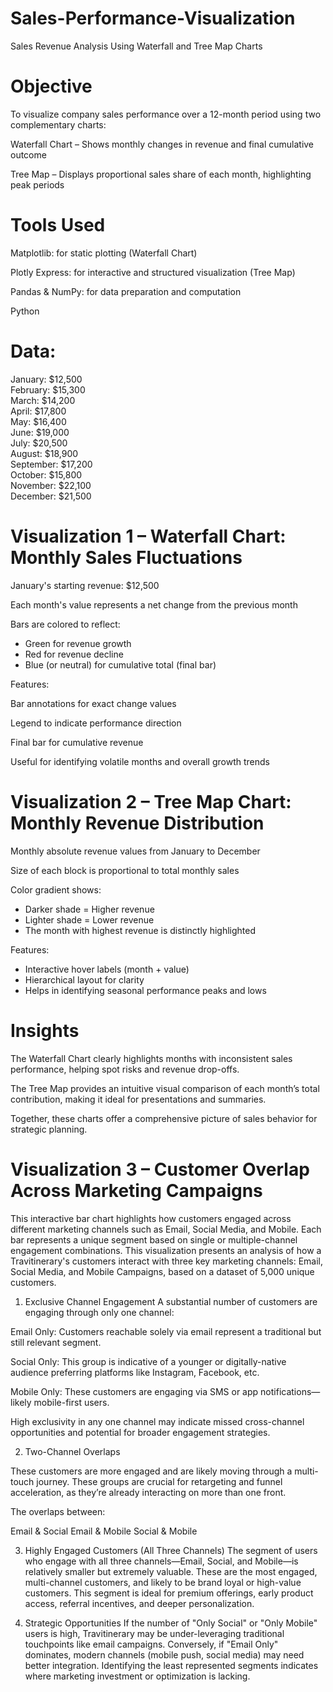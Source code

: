 # Sales-Performance-Visualization
Sales Revenue Analysis Using Waterfall and Tree Map Charts


# Objective
To visualize company sales performance over a 12-month period using two complementary charts:

Waterfall Chart – Shows monthly changes in revenue and final cumulative outcome

Tree Map – Displays proportional sales share of each month, highlighting peak periods


# Tools Used
Matplotlib: for static plotting (Waterfall Chart)

Plotly Express: for interactive and structured visualization (Tree Map)

Pandas & NumPy: for data preparation and computation

Python

# Data:
January: $12,500  
February: $15,300  
March: $14,200  
April: $17,800  
May: $16,400  
June: $19,000  
July: $20,500  
August: $18,900  
September: $17,200  
October: $15,800  
November: $22,100  
December: $21,500


# Visualization 1 – Waterfall Chart: Monthly Sales Fluctuations

January's starting revenue: $12,500

Each month's value represents a net change from the previous month

Bars are colored to reflect:

- Green for revenue growth
- Red for revenue decline
- Blue (or neutral) for cumulative total (final bar)

Features:

Bar annotations for exact change values

Legend to indicate performance direction

Final bar for cumulative revenue

Useful for identifying volatile months and overall growth trends


# Visualization 2 – Tree Map Chart: Monthly Revenue Distribution
Monthly absolute revenue values from January to December

Size of each block is proportional to total monthly sales

Color gradient shows:

- Darker shade = Higher revenue
- Lighter shade = Lower revenue
- The month with highest revenue is distinctly highlighted

Features:

- Interactive hover labels (month + value)
- Hierarchical layout for clarity
- Helps in identifying seasonal performance peaks and lows

# Insights
The Waterfall Chart clearly highlights months with inconsistent sales performance, helping spot risks and revenue drop-offs.

The Tree Map provides an intuitive visual comparison of each month’s total contribution, making it ideal for presentations and summaries.

Together, these charts offer a comprehensive picture of sales behavior for strategic planning.


# Visualization 3 – Customer Overlap Across Marketing Campaigns

This interactive bar chart highlights how customers engaged across different marketing channels such as Email, Social Media, and Mobile. Each bar represents a unique segment based on single or multiple-channel engagement combinations. This visualization presents an analysis of how a Travitinerary's customers interact with three key marketing channels: Email, Social Media, and Mobile Campaigns, based on a dataset of 5,000 unique customers.

1. Exclusive Channel Engagement
A substantial number of customers are engaging through only one channel:

Email Only: Customers reachable solely via email represent a traditional but still relevant segment.

Social Only: This group is indicative of a younger or digitally-native audience preferring platforms like Instagram, Facebook, etc.

Mobile Only: These customers are engaging via SMS or app notifications—likely mobile-first users.

High exclusivity in any one channel may indicate missed cross-channel opportunities and potential for broader engagement strategies.

2. Two-Channel Overlaps

These customers are more engaged and are likely moving through a multi-touch journey. These groups are crucial for retargeting and funnel acceleration, as they’re already interacting on more than one front.

The overlaps between:

Email & Social
Email & Mobile
Social & Mobile


3. Highly Engaged Customers (All Three Channels)
The segment of users who engage with all three channels—Email, Social, and Mobile—is relatively smaller but extremely valuable. These are the most engaged, multi-channel customers, and likely to be brand loyal or high-value customers. This segment is ideal for premium offerings, early product access, referral incentives, and deeper personalization.

4. Strategic Opportunities
If the number of "Only Social" or "Only Mobile" users is high, Travitinerary may be under-leveraging traditional touchpoints like email campaigns. Conversely, if "Email Only" dominates, modern channels (mobile push, social media) may need better integration. Identifying the least represented segments indicates where marketing investment or optimization is lacking.





